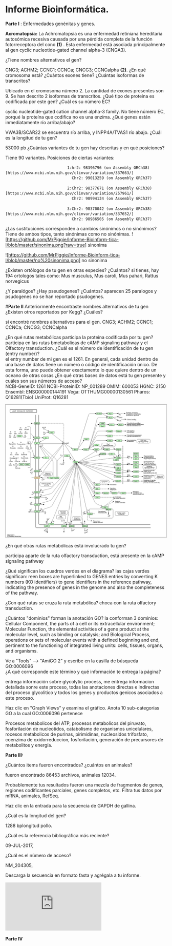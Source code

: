 # Informe Bioinformática.

__Parte I__ : Enfermedades genénitas y genes.
 
__Acromatopsia:__ La Achromatopsia es una enfermedad retiniana hereditaria autosómica recesiva causada por una pérdida completa de la función fotorreceptora del cono __(1)__ . Esta enfermedad está asociada principalmente al gen cyclic nucleotide-gated channel alpha-3 (CNGA3).
 
 ¿Tiene nombres alternativos el gen? 
 
 CNG3; ACHM2; CCNC1; CCNCa; CNCG3; CCNCalpha __(2)__.
 ¿En qué cromosoma está? ¿Cuántos exones tiene? ¿Cuántas isoformas de transcritos? 
 
 Ubicado en el cromosoma número 2. La cantidad de exones presentes son 9. Se han descrito 2 isoformas de transcritos.
¿Qué tipo de proteina es codificada por este gen? ¿Cuál es su número EC? 

cyclic nucleotide-gated cation channel alpha-3 family. No tiene número EC, porqué la proteína que codifica no es una enzima.
¿Qué genes están inmediatamente río arriba/abajo?

VWA3B/SCAR22 se encuentra río arriba, y INPP4A/TVAS1 río abajo.
¿Cuál es la longitud de tu gen?

53000 pb
¿Cuántas variantes de tu gen hay descritas y en qué posiciones? 

Tiene 90 variantes.
Posiciones de ciertas variantes:

                               1:hr2: 98396796 (on Assembly GRCh38)[https://www.ncbi.nlm.nih.gov/clinvar/variation/337663/]
                                 Chr2: 99013259 (on Assembly GRCh37)
                               
                               2:Chr2: 98377671 (on Assembly GRCh38)[https://www.ncbi.nlm.nih.gov/clinvar/variation/257961/]
                                 Chr2: 98994134 (on Assembly GRCh37)
                                 
                               3:Chr2: 98370042 (on Assembly GRCh38)[https://www.ncbi.nlm.nih.gov/clinvar/variation/337652/]
                                 Chr2: 98986505 (on Assembly GRCh37)
                                 
	
 ¿Las sustituciones corresponden a cambios sinónimos o no sinónimos?
 Tiene de ambos tipos, tanto sinónimas como no sinónimas.
![https://github.com/MrPiggie/Informe-Bioinform-tica-I/blob/master/sinonima.png?raw=true] sinonima

![https://github.com/MrPiggie/Informe-Bioinform-tica-I/blob/master/no%20sinonima.png] no sinonima

¿Existen ortólogos de tu gen en otras especies? ¿Cuántos?
si tienes, hay 194 ortologos tales como: Mus musculus, Mus caroli, Mus pahari, Rattus norvegicus

¿Y paralógos? ¿Hay pseudogenes? ¿Cuántos? 
 aparecen 25 paralogos y psudogenes no se han reportado psudogenes.


#**Parte II** 
	Anteriormente encontraste nombres alternativos de tu gen ¿Existen otros reportados por Kegg? ¿Cuáles?
 
si encontré nombres alternativos para el gen. CNG3; ACHM2; CCNC1; CCNCa; CNCG3; CCNCalpha

¿En qué rutas metabólicas participa la proteina codificada por tu gen?  
participa en las rutas bmetabolicas de cAMP signaling pathway y el Olfactory transduction.
¿Cuál es el número de identificación de tu gen (entry number)?  
el entry number de mi gen es el 1261.
En general, cada unidad dentro de una base de datos tiene un número o código de identificación único. De esta forma, uno puede obtener exactamente lo que quiere dentro de un oceano de otras cosas ¿En qué otras bases de datos está tu gen presente y cuáles son sus números de acceso?  
NCBI-GeneID: 1261
NCBI-ProteinID: NP_001289
OMIM: 600053
HGNC: 2150
Ensembl: ENSG00000144191
Vega: OTTHUMG00000130561
Pharos: Q16281(Tbio)
UniProt: Q16281


![imagen1](https://github.com/MrPiggie/Informe-Bioinform-tica-I/blob/master/Imagen%201.png)

¿En qué otras rutas metabólicas está involucrado tu gen?

participa aparte de la ruta olfactory transduction, está presente en la cAMP signaling pathway

¿Qué significan los cuadros verdes en el diagrama?
las cajas verdes significan: reen boxes are hyperlinked to GENES entries by converting K numbers (KO identifiers) to gene identifiers in the reference pathway, indicating the presence of genes in the genome and also the completeness of the pathway.

¿Con qué rutas se cruza la ruta metabólica?
choca con la ruta olfactory transduction.

¿Cuántos "dominios" forman la anotación GO?
la conforman 3 dominios: Cellular Component, the parts of a cell or its extracellular environment; Molecular Function, the elemental activities of a gene product at the molecular level, such as binding or catalysis; and Biological Process, operations or sets of molecular events with a defined beginning and end, pertinent to the functioning of integrated living units: cells, tissues, organs, and organisms.

Ve a "Tools" --> "AmiGO 2" y escribe en la casilla de búsqueda GO:0006096  
¿A qué corresponde este término y qué información te entrega la página?

entrega información sobre glycolytic process, me entrega informacion detallada sonre este proceso, todas las anotaciones directas e indirectas del proceso glycolitico y todos los genes y productos genicos asociados a este proceso.

Haz clic en "Graph Views" y examina el gráfico. Anota 10 sub-categorías GO a la cual GO:0006096 pertenece

Procesos metabolicos del ATP, procesos metabolicos del piruvato, fosforilación de nucleotidos, catabolismo de organismos unicelulares, rocesos metabolicos de purinas, pirimidinas, nucleosidos trifosfato, coenzima de oxidorreduccion, fosforilación, generación de precursores de metabolitos y energía.

**Parte III:**

¿Cuántos items fueron encontrados? ¿cuántos en animales?

fueron encontrado 86453 archivos, animales 12034.

Probablemente tus resultados fueron una mezcla de fragmentos de genes, regiones codificantes parciales, genes completos, etc. Filtra tus datos por mRNA, animales, RefSeq.

Haz clic en la entrada para la secuencia de GAPDH de gallina. 

¿Cuál es la longitud del gen? 

1288 bplongitud pollo.

¿Cuál es la referencia bibliográfica más reciente? 

09-JUL-2017, 

¿Cuál es el número de acceso?

NM_204305,  

Descarga la secuencia en formato fasta y agrégala a tu informe.

![imagen 2](https://github.com/MrPiggie/Informe-Bioinform-tica-I/blob/master/out.txt)

**Parte IV**


